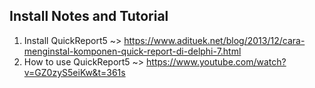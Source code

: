 ## Install Notes and Tutorial

1. Install QuickReport5 ~> https://www.adituek.net/blog/2013/12/cara-menginstal-komponen-quick-report-di-delphi-7.html
2. How to use QuickReport5 ~> https://www.youtube.com/watch?v=GZ0zyS5eiKw&t=361s
